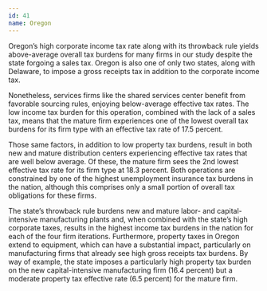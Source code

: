 ```yaml
---
id: 41
name: Oregon
---
```


Oregon’s high corporate income tax rate along with its throwback rule yields above-average overall tax burdens for many firms in our study despite the state forgoing a sales tax. Oregon is also one of only two states, along with Delaware, to impose a gross receipts tax in addition to the corporate income tax.

Nonetheless, services firms like the shared services center benefit from favorable sourcing rules, enjoying below-average effective tax rates. The low income tax burden for this operation, combined with the lack of a sales tax, means that the mature firm experiences one of the lowest overall tax burdens for its firm type with an effective tax rate of 17.5 percent.

Those same factors, in addition to low property tax burdens, result in both new and mature distribution centers experiencing effective tax rates that are well below average. Of these, the mature firm sees the 2nd lowest effective tax rate for its firm type at 18.3 percent. Both operations are constrained by one of the highest unemployment insurance tax burdens in the nation, although this comprises only a small portion of overall tax obligations for these firms.

The state’s throwback rule burdens new and mature labor- and capital-intensive manufacturing plants and, when combined with the state’s high corporate taxes, results in the highest income tax burdens in the nation for each of the four firm iterations. Furthermore, property taxes in Oregon extend to equipment, which can have a substantial impact, particularly on manufacturing firms that already see high gross receipts tax burdens. By way of example, the state imposes a particularly high property tax burden on the new capital-intensive manufacturing firm (16.4 percent) but a moderate property tax effective rate (6.5 percent) for the mature firm.